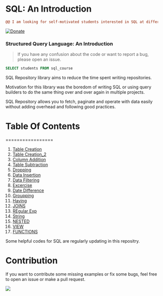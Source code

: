 # SQL: An Introduction

```diff
@@ I am looking for self-motivated students interested in SQL at different levels! @@
```

[![Donate](https://www.paypalobjects.com/en_US/i/btn/btn_donate_SM.gif)](https://www.buymeacoffee.com/shashankshukla)

### Structured Query Language: An Introduction

> If you have any confusion about the code or want to report a bug, please open an issue.


```SQL
SELECT students FROM sql_course

```

SQL Repository library aims to reduce the time spent writing repositories. 

Motivation for this library was the boredom of writing SQL or using query builders to do the same thing over and over again in multiple projects.

SQL Repository allows you to fetch, paginate and operate with data easily without adding overhead and following good practices.

# Table Of Contents
=================

1. [Table Creation](https://github.com/Sshashank0743/SQL/blob/main/1/Table%20creation_1.sql)
2. [Table Creation_2](https://github.com/Sshashank0743/SQL/blob/main/2/Table%20creation.sql)
3. [Column Addition](https://github.com/Sshashank0743/SQL/blob/main/2/column%20addition.sql)
4. [Table Subtraction](https://github.com/Sshashank0743/SQL/blob/main/2/table%20subtraction.sql)
5. [Dropping](https://github.com/Sshashank0743/SQL/blob/main/3/Table%20and%20DB%20dropping.sql)
6. [Data Insertion](https://github.com/Sshashank0743/SQL/blob/main/4/Data%20Insertion.sql)
7. [Data Filtering](https://github.com/Sshashank0743/SQL/blob/main/5/Filters%20in%20SQL.sql)
8. [Excercise](https://github.com/Sshashank0743/SQL/blob/main/6/Table%20creation.sql)
9. [Date Difference](https://github.com/Sshashank0743/SQL/blob/main/DAte%20Difference/DATEDIFF.sql)
10. [Groupping](https://github.com/Sshashank0743/SQL/blob/main/Group%20by/group%20by%20method.sql)
11. [Having](https://github.com/Sshashank0743/SQL/blob/main/Group%20by/having%20clause.sql)
12. [JOINS](https://github.com/Sshashank0743/SQL/blob/main/JOINS/JOIN%20in%20SQL.sql)
13. [REgular Exp](https://github.com/Sshashank0743/SQL/blob/main/Regular%20exp/REGEXP.sql)
14. [String](https://github.com/Sshashank0743/SQL/blob/main/STRINGS/string%20functions.sql)
15. [NESTED](https://github.com/Sshashank0743/SQL/blob/main/Nested/NESTED%20query.sql)
16. [VIEW](https://github.com/Sshashank0743/SQL/blob/main/View/VIEW%20Query.sql)
17. [FUNCTIONS](https://github.com/Sshashank0743/SQL/blob/main/Functions/Ranking%20%26%20First%20value.sql)

Some helpful codes for SQL are regularly updating in this repositry.


# Contribution
If you want to contribute some missing examples or fix some bugs, feel free to open an issue or make a pull request. 

![](https://media.tenor.co/images/3284dc9720eea9ddbed3646e65bb8c25/raw)
